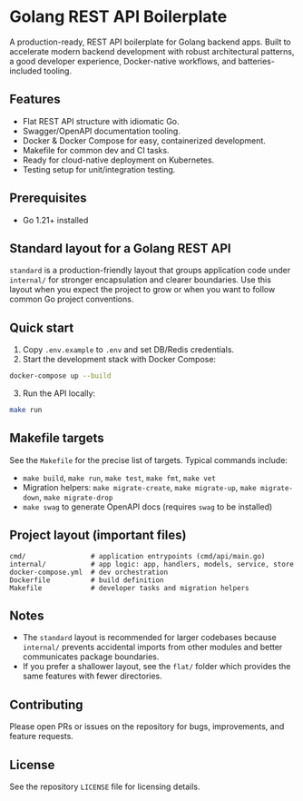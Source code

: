 # Golang REST API Boilerplate

A production-ready, REST API boilerplate for Golang backend apps. Built to accelerate modern backend
development with robust architectural patterns, a good developer experience, Docker-native workflows, and
batteries-included tooling.

## Features

- Flat REST API structure with idiomatic Go.
- Swagger/OpenAPI documentation tooling.
- Docker & Docker Compose for easy, containerized development.
- Makefile for common dev and CI tasks.
- Ready for cloud-native deployment on Kubernetes.
- Testing setup for unit/integration testing.

## Prerequisites

- Go 1.21+ installed

## Standard layout for a Golang REST API

`standard` is a production-friendly layout that groups application code under `internal/` for stronger
encapsulation and clearer boundaries. Use this layout when you expect the project to grow or when you want to
follow common Go project conventions.

## Quick start

1. Copy `.env.example` to `.env` and set DB/Redis credentials.
2. Start the development stack with Docker Compose:

```bash
docker-compose up --build
```

3. Run the API locally:

```bash
make run
```

## Makefile targets

See the `Makefile` for the precise list of targets. Typical commands include:

- `make build`, `make run`, `make test`, `make fmt`, `make vet`
- Migration helpers: `make migrate-create`, `make migrate-up`, `make migrate-down`, `make migrate-drop`
- `make swag` to generate OpenAPI docs (requires `swag` to be installed)

## Project layout (important files)

```
cmd/                # application entrypoints (cmd/api/main.go)
internal/           # app logic: app, handlers, models, service, store
docker-compose.yml  # dev orchestration
Dockerfile          # build definition
Makefile            # developer tasks and migration helpers
```

## Notes

- The `standard` layout is recommended for larger codebases because `internal/` prevents accidental imports
  from other modules and better communicates package boundaries.
- If you prefer a shallower layout, see the `flat/` folder which provides the same features with fewer
  directories.

## Contributing

Please open PRs or issues on the repository for bugs, improvements, and feature requests.

## License

See the repository `LICENSE` file for licensing details.
